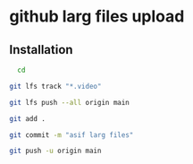 
# github larg files upload




## Installation

```bash
  cd 
```

```bash
git lfs track "*.video"
```
```bash
git lfs push --all origin main
```

```bash
git add .
```

```bash
git commit -m "asif larg files"
```

```bash
git push -u origin main
```